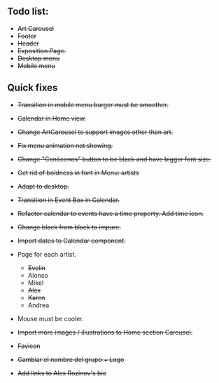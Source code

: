 ## Todo list:

- ~~Art Carousel~~
- ~~Footer~~
- ~~Header~~
- ~~Exposition Page.~~
- ~~Desktop menu~~
- ~~Mobile menu~~

## Quick fixes

- ~~Transition in mobile menu burger must be smoother.~~
- ~~Calendar in Home view.~~
- ~~Change ArtCarousel to support images other than art.~~
- ~~Fix menu animation not showing.~~
- ~~Change "Conócenos" button to be black and have bigger font size.~~
- ~~Get rid of boldness in font in Menu: artists~~
- ~~Adapt to desktop.~~
- ~~Transition in Event Box in Calendar.~~
- ~~Refactor calendar to events have a time property. Add time icon.~~
- ~~Change black from black to impure.~~


- ~~Import dates to Calendar component.~~
- Page for each artist.
    - ~~Evelin~~
    - Alonso
    - Mikel
    - ~~Alex~~
    - ~~Karen~~
    - Andrea
- Mouse must be cooler.
- ~~Import more images / illustrations to Home section Carousel.~~
- ~~Favicon~~
- ~~Cambiar el nombre del grupo + Logo~~
- ~~Add links to Alex Rozinov's bio~~